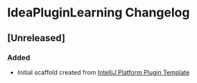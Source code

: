 <!-- Keep a Changelog guide -> https://keepachangelog.com -->

# IdeaPluginLearning Changelog

## [Unreleased]
### Added
- Initial scaffold created from [IntelliJ Platform Plugin Template](https://github.com/JetBrains/intellij-platform-plugin-template)
